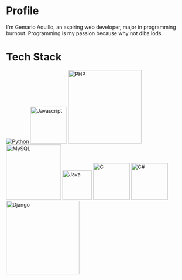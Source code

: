 <h1>Profile</h1>
<p>I'm Gemarlo Aquillo, an aspiring web developer, major in programming burnout. Programming is my passion because why not diba lods </p>

<h1>Tech Stack</h1>
<div class='stack'>
  <img src='https://upload.wikimedia.org/wikipedia/commons/c/c3/Python-logo-notext.svg' alt='Python'>
  <img width='100rem' src='https://cdn.worldvectorlogo.com/logos/javascript-1.svg' alt='Javascript'>
  <img width='200rem' src='https://upload.wikimedia.org/wikipedia/commons/thumb/2/27/PHP-logo.svg/1067px-PHP-logo.svg.png' alt='PHP'>
  <img width='150rem' src='https://upload.wikimedia.org/wikipedia/en/thumb/d/dd/MySQL_logo.svg/1280px-MySQL_logo.svg.png' alt='MySQL'>
  <img width='80rem' src='https://upload.wikimedia.org/wikipedia/en/thumb/3/30/Java_programming_language_logo.svg/800px-Java_programming_language_logo.svg.png'    alt='Java'>
  <img width='100rem'src='https://upload.wikimedia.org/wikipedia/commons/thumb/3/35/The_C_Programming_Language_logo.svg/800px-The_C_Programming_Language_logo.svg.png' alt='C'>
  <img width='100rem'src='https://upload.wikimedia.org/wikipedia/commons/thumb/0/0d/C_Sharp_wordmark.svg/800px-C_Sharp_wordmark.svg.png' alt='C#'>
  <img width='200rem'src='https://static.djangoproject.com/img/logos/django-logo-negative.svg' alt='Django'>
</div>

